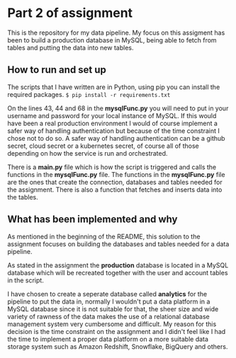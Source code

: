 # Part 2 of assignment

This is the repository for my data pipeline. My focus on this assigment has been to build a production database in MySQL, being able to fetch from tables and putting the data into new tables.

## How to run and set up
The scripts that I have written are in Python, using pip you can install the required packages.
`$ pip install -r requirements.txt`

On the lines 43, 44 and 68 in the **mysqlFunc.py** you will need to put in your username and password for your local instance of MySQL. If this would have been a real production environment I would of course implement a safer way of handling authentication but because of the time constraint I chose not to do so. A safer way of handling authentication can be a github secret, cloud secret or a kubernetes secret, of course all of those depending on how the service is run and orchestrated. 

There is a **main.py** file which is how the script is triggered and calls the functions in the **mysqlFunc.py** file. The functions in the **mysqlFunc.py** file are the ones that create the connection, databases and tables needed for the assignment. There is also a function that fetches and inserts data into the tables.

## What has been implemented and why
As mentioned in the beginning of the README, this solution to the assignment focuses on building the databases and tables needed for a data pipeline.

As stated in the assignment the **production** database is located in a MySQL database which will be recreated together with the user and account tables in the script.

I have chosen to create a seperate database called **analytics** for the pipeline to put the data in, normally I wouldn't put a data platform in a MySQL database since it is not suitable for that, the sheer size and wide variety of rawness of the data makes the use of a relational database management system very cumbersome and difficult. 
My reason for this decision is the time constraint on the assignment and I didn't feel like I had the time to implement a proper data platform on a more suitable data storage system such as Amazon Redshift, Snowflake, BigQuery and others. 
